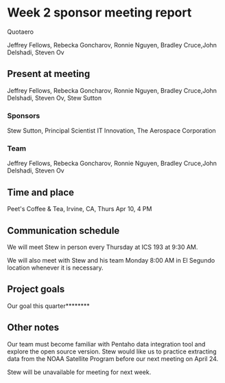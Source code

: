 # Week 2 sponsor meeting report

Quotaero

Jeffrey Fellows, Rebecka Goncharov, Ronnie Nguyen, Bradley Cruce,John Delshadi, Steven Ov

## Present at meeting
Jeffrey Fellows, Rebecka Goncharov, Ronnie Nguyen, Bradley Cruce,John Delshadi, Steven Ov, Stew Sutton

### Sponsors

Stew Sutton, Principal Scientist IT Innovation, The Aerospace Corporation   

### Team

Jeffrey Fellows, Rebecka Goncharov, Ronnie Nguyen, Bradley Cruce,John Delshadi, Steven Ov

## Time and place

Peet's Coffee & Tea, Irvine, CA, Thurs Apr 10, 4 PM

## Communication schedule

We will meet Stew in person every Thursday at ICS 193 at 9:30 AM. 

We will also meet with Stew and his team Monday 8:00 AM in El Segundo location whenever it is necessary.


## Project goals

Our goal this quarter********

## Other notes

Our team must become familiar with Pentaho data integration tool and explore the open source version. Stew would like us to practice extracting data from the NOAA Satellite Program before our next meeting on April 24. 

Stew will be unavailable for meeting for next week.
